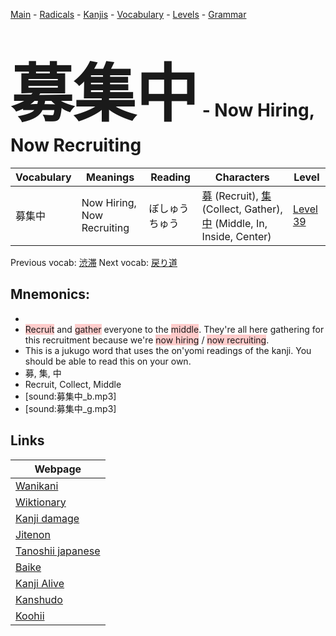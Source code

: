 <style> bigfont {font-size: 100px}</style>
[Main](../README.md) -
[Radicals](../radicals.md) -
[Kanjis](../kanjis.md) -
[Vocabulary](../vocabulary.md) -
[Levels](../levels.md) -
[Grammar](../grammar.md)
# <bigfont> 募集中</bigfont> - Now Hiring, Now Recruiting 

| Vocabulary | Meanings | Reading | Characters | Level |
| --- | --- | --- | --- | --- |
| 募集中 | Now Hiring, Now Recruiting | ぼしゅうちゅう |  [募](../kanjis/募.md) (Recruit), [集](../kanjis/集.md) (Collect, Gather), [中](../kanjis/中.md) (Middle, In, Inside, Center) | [Level 39](../levels/wk_level39.md) |

Previous vocab: [渋滞](渋滞.md) Next vocab: [戻り道](戻り道.md) 

## Mnemonics:

* 
* <span style="background-color:#ffcccb"> Recruit</span> and <span style="background-color:#ffcccb"> gather</span> everyone to the <span style="background-color:#ffcccb"> middle</span>. They're all here gathering for this recruitment because we're <span style="background-color:#ffcccb"> now hiring</span> / <span style="background-color:#ffcccb"> now recruiting</span>.
* This is a jukugo word that uses the on'yomi readings of the kanji. You should be able to read this on your own.
* 募, 集, 中
* Recruit, Collect, Middle
* [sound:募集中_b.mp3]
* [sound:募集中_g.mp3]


## Links 

| Webpage |
| --- |
| [Wanikani          ](https://www.wanikani.com/kanji/募集中) |
| [Wiktionary        ](https://en.wiktionary.org/wiki/募集中) |
| [Kanji damage      ](http://www.kanjidamage.com/kanji/search?utf8=✓&q=募集中) |
| [Jitenon           ](https://jitenon.com/kanji/募集中) |
| [Tanoshii japanese ](https://www.tanoshiijapanese.com/dictionary/kanji.cfm?k=募集中) |
| [Baike             ](https://baike.baidu.com/item/募集中) |
| [Kanji Alive       ](https://app.kanjialive.com/募集中) |
| [Kanshudo          ](https://www.kanshudo.com/searchmn?q=募集中) |
| [Koohii            ](https://kanji.koohii.com/study/kanji/募集中) |
